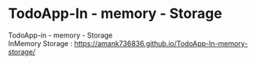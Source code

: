 # TodoApp-In - memory -  Storage
 TodoApp-in - memory - Storage<br>
 InMemory Storage : https://amank736836.github.io/TodoApp-In-memory-storage/

